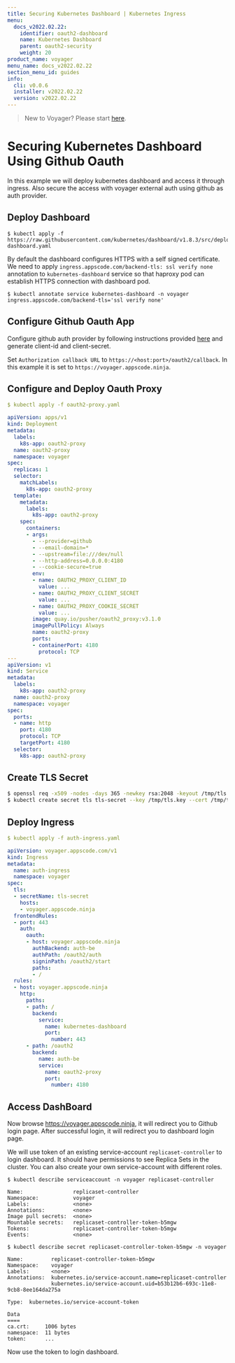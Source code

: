 ```yaml
---
title: Securing Kubernetes Dashboard | Kubernetes Ingress
menu:
  docs_v2022.02.22:
    identifier: oauth2-dashboard
    name: Kubernetes Dashboard
    parent: oauth2-security
    weight: 20
product_name: voyager
menu_name: docs_v2022.02.22
section_menu_id: guides
info:
  cli: v0.0.6
  installer: v2022.02.22
  version: v2022.02.22
---
```


> New to Voyager? Please start [here](/docs/v2022.02.22/concepts/overview).

# Securing Kubernetes Dashboard Using Github Oauth

In this example we will deploy kubernetes dashboard and access it through ingress. Also secure the access with voyager external auth using github as auth provider.

## Deploy Dashboard

```
$ kubectl apply -f https://raw.githubusercontent.com/kubernetes/dashboard/v1.8.3/src/deploy/recommended/kubernetes-dashboard.yaml
```

By default the dashboard configures HTTPS with a self signed certificate. We need to apply `ingress.appscode.com/backend-tls: ssl verify none` annotation to `kubernetes-dashboard` service so that haproxy pod can establish HTTPS connection with dashboard pod.

```
$ kubectl annotate service kubernetes-dashboard -n voyager ingress.appscode.com/backend-tls='ssl verify none'
```

## Configure Github Oauth App

Configure github auth provider by following instructions provided [here](https://github.com/bitly/oauth2_proxy#github-auth-provider) and generate client-id and client-secret.

Set `Authorization callback URL` to `https://<host:port>/oauth2/callback`. In this example it is set to `https://voyager.appscode.ninja`.

## Configure and Deploy Oauth Proxy

```yaml
$ kubectl apply -f oauth2-proxy.yaml

apiVersion: apps/v1
kind: Deployment
metadata:
  labels:
    k8s-app: oauth2-proxy
  name: oauth2-proxy
  namespace: voyager
spec:
  replicas: 1
  selector:
    matchLabels:
      k8s-app: oauth2-proxy
  template:
    metadata:
      labels:
        k8s-app: oauth2-proxy
    spec:
      containers:
      - args:
        - --provider=github
        - --email-domain=*
        - --upstream=file:///dev/null
        - --http-address=0.0.0.0:4180
        - --cookie-secure=true
        env:
        - name: OAUTH2_PROXY_CLIENT_ID
          value: ...
        - name: OAUTH2_PROXY_CLIENT_SECRET
          value: ...
        - name: OAUTH2_PROXY_COOKIE_SECRET
          value: ...
        image: quay.io/pusher/oauth2_proxy:v3.1.0
        imagePullPolicy: Always
        name: oauth2-proxy
        ports:
        - containerPort: 4180
          protocol: TCP
---
apiVersion: v1
kind: Service
metadata:
  labels:
    k8s-app: oauth2-proxy
  name: oauth2-proxy
  namespace: voyager
spec:
  ports:
  - name: http
    port: 4180
    protocol: TCP
    targetPort: 4180
  selector:
    k8s-app: oauth2-proxy
```

## Create TLS Secret

```bash
$ openssl req -x509 -nodes -days 365 -newkey rsa:2048 -keyout /tmp/tls.key -out /tmp/tls.crt -subj "/CN=voyager.appscode.ninja"
$ kubectl create secret tls tls-secret --key /tmp/tls.key --cert /tmp/tls.crt -n voyager
```

## Deploy Ingress

```yaml
$ kubectl apply -f auth-ingress.yaml

apiVersion: voyager.appscode.com/v1
kind: Ingress
metadata:
  name: auth-ingress
  namespace: voyager
spec:
  tls:
  - secretName: tls-secret
    hosts:
    - voyager.appscode.ninja
  frontendRules:
  - port: 443
    auth:
      oauth:
      - host: voyager.appscode.ninja
        authBackend: auth-be
        authPath: /oauth2/auth
        signinPath: /oauth2/start
        paths:
        - /
  rules:
  - host: voyager.appscode.ninja
    http:
      paths:
      - path: /
        backend:
          service:
            name: kubernetes-dashboard
            port:
              number: 443
      - path: /oauth2
        backend:
          name: auth-be
          service:
            name: oauth2-proxy
            port:
              number: 4180
```

## Access DashBoard

Now browse https://voyager.appscode.ninja, it will redirect you to Github login page. After successful login, it will redirect you to dashboard login page.

We will use token of an existing service-account `replicaset-controller` to login dashboard. It should have permissions to see Replica Sets in the cluster. You can also create your own service-account with different roles.

```
$ kubectl describe serviceaccount -n voyager replicaset-controller

Name:                replicaset-controller
Namespace:           voyager
Labels:              <none>
Annotations:         <none>
Image pull secrets:  <none>
Mountable secrets:   replicaset-controller-token-b5mgw
Tokens:              replicaset-controller-token-b5mgw
Events:              <none>
```

```
$ kubectl describe secret replicaset-controller-token-b5mgw -n voyager

Name:         replicaset-controller-token-b5mgw
Namespace:    voyager
Labels:       <none>
Annotations:  kubernetes.io/service-account.name=replicaset-controller
              kubernetes.io/service-account.uid=b53b12b6-693c-11e8-9cb8-8ee164da275a

Type:  kubernetes.io/service-account-token

Data
====
ca.crt:     1006 bytes
namespace:  11 bytes
token:      ...
```

Now use the token to login dashboard.

